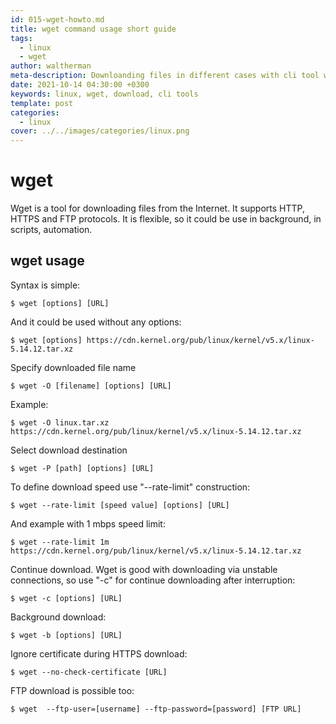 ```yaml
---
id: 015-wget-howto.md
title: wget command usage short guide
tags: 
  - linux
  - wget
author: waltherman
meta-description: Downloanding files in different cases with cli tool wget
date: 2021-10-14 04:30:00 +0300 
keywords: linux, wget, download, cli tools
template: post
categories:
  - linux
cover: ../../images/categories/linux.png
---
```


# wget
Wget is a tool for downloading files from the Internet. It supports HTTP, HTTPS and FTP protocols.
It is flexible, so it could be use in background, in scripts, automation.

## wget usage

Syntax is simple:
```
$ wget [options] [URL]
```
And it could be used without any options:
```
$ wget [options] https://cdn.kernel.org/pub/linux/kernel/v5.x/linux-5.14.12.tar.xz
```
Specify downloaded file name 
```
$ wget -O [filename] [options] [URL]
```
Example:
```
$ wget -O linux.tar.xz https://cdn.kernel.org/pub/linux/kernel/v5.x/linux-5.14.12.tar.xz
```
Select download destination	
```
$ wget -P [path] [options] [URL]
```
To define download speed use "--rate-limit" construction:
```
$ wget --rate-limit [speed value] [options] [URL]
```
And example with 1 mbps speed limit:
```
$ wget --rate-limit 1m https://cdn.kernel.org/pub/linux/kernel/v5.x/linux-5.14.12.tar.xz
```
Continue download. Wget is good with downloading via unstable connections, so use "-c" for continue downloading after interruption:
```
$ wget -c [options] [URL]
```
Background download:
```
$ wget -b [options] [URL]
```
Ignore certificate during HTTPS download:
```
$ wget --no-check-certificate [URL]
```
FTP download is possible too:
```
$ wget  --ftp-user=[username] --ftp-password=[password] [FTP URL]
```
